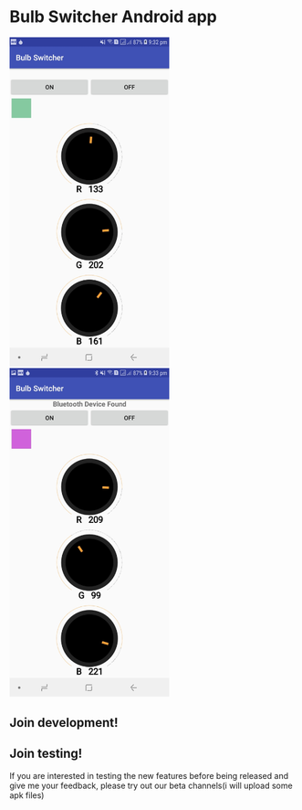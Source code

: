 # Bulb Switcher Android app

<img src="docs/doc_a.jpg" width="280"/> <img src="docs/doc_b.jpg" width="280"/>
 
## Join development!

## Join testing!

If you are interested in testing the new features before being released and give me your feedback, please try out our beta channels(i will upload some apk files)




